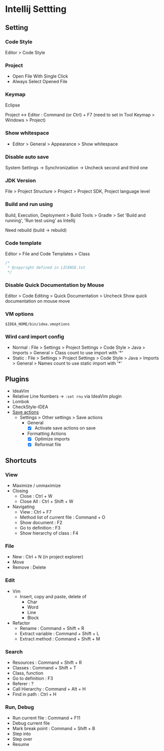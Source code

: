 # Intellij Settting

## Setting

### Code Style

Editor > Code Style

### Project

- Open File With Single Click
- Always Select Opened File

### Keymap

Eclipse

Project <-> Editor : Command (or Ctrl) + F7 (need to set in Tool Keymap > Windows > Project)

### Show whitespace

- Editor > General > Appearance > Show whitespace

### Disable auto save

System Settings -> Synchronization -> Uncheck second and third one

### JDK Version

File > Project Structure > Project > Project SDK, Project language level

### Build and run using

Build, Execution, Deployment > Build Tools > Gradle > Set 'Build and running', 'Run test using' as Intellij

Need rebuild (build -> rebuild)

### Code template

Editor > File and Code Templates > Class

```java
/*
 * @copyright defined in LICENSE.txt
 */

```

### Disable Quick Documentation by Mouse

Editor > Code Editing > Quick Documentation > Uncheck Show quick documentation on mouse move

### VM options

`$IDEA_HOME/bin/idea.vmoptions`

### Wird card import config

- Normal : File > Settings > Project Settings > Code Style > Java > Imports > General > Class count to use import with '*'
- Static : File > Settings > Project Settings > Code Style > Java > Imports > General > Names count to use static import with '*'

## Plugins

- IdeaVim
- Relative Line Numbers -> `:set rnu` via IdeaVim plugin
- Lombok
- CheckStyle-IDEA
- [Save actions](https://plugins.jetbrains.com/plugin/7642-save-actions/versions)
  - Settings > Other settings > Save actions
    - General
      - [X] Activate save actions on save
    - Formatting Actions
      - [X] Optimize imports
      - [X] Reformat file

## Shortcuts

### View

- Maximize / unmaximize
- Closing
  - Close : Ctrl + W
  - Close All : Ctrl + Shift + W
- Navigating
  - View : Ctrl + F7
  - Method list of current file : Command + O
  - Show document : F2
  - Go to definition : F3
  - Show hierarchy of class : F4

### File

- New : Ctrl + N (in project explorer)
- Move
- Remove : Delete

### Edit

- Vim
  - Insert, copy and paste, delete of
    - Char
    - Word
    - Line
    - Block
- Refactor
  - Rename : Command + Shift + R
  - Extract variable : Command + Shift + L
  - Extract method : Command + Shift + M

### Search

- Resources : Command + Shift + R
- Classes : Command + Shift + T
- Class, function
- Go to definition : F3
- Referer : ?
- Call Hierarchy : Command + Alt + H
- Find in path : Ctrl + H

### Run, Debug

- Run current file : Command + F11
- Debug current file
- Mark break point : Command + Shift + B
- Step into
- Step over
- Resume
